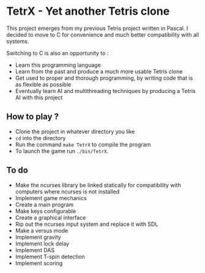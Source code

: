 # TetrX - Yet another Tetris clone

This project emerges from my previous Tetris project written in Pascal. I decided to move to C for convenience and much better compatibility with all systems.

Switching to C is also an opportunity to :
- Learn this programming language
- Learn from the past and produce a much more usable Tetris clone
- Get used to proper and thorough programming, by writing code that is as flexible as possible
- Eventually learn AI and multithreading techniques by producing a Tetris AI with this project

## How to play ?

- Clone the project in whatever directory you like
- `cd` into the directory
- Run the command `make TetrX` to compile the program
- To launch the game run `./bin/TetrX`.

## To do

- Make the ncurses library be linked statically for compatibility with computers where ncurses is not installed
- Implement game mechanics
- Create a main program
- Make keys configurable
- Create a graphical interface
- Rip out the ncurses input system and replace it with SDL
- Make a versus mode
- Implement gravity
- Implement lock delay
- Implement DAS
- Implement T-spin detection
- Implement scoring
